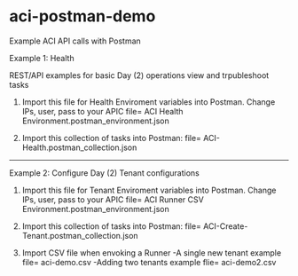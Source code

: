 # aci-postman-demo
Example ACI API calls with Postman


Example 1: Health

REST/API examples for basic Day (2) operations view and trpubleshoot tasks

1) Import this file for Health Enviroment variables into Postman. Change IPs, user, pass to your APIC 
file= ACI Health Environment.postman_environment.json

2) Import this collection of tasks into Postman:
file= ACI-Health.postman_collection.json

--------------------

Example 2: Configure Day (2) Tenant configurations

1) Import this file for Tenant Enviroment variables into Postman. Change IPs, user, pass to your APIC 
file= ACI Runner CSV Environment.postman_environment.json

2) Import this collection of tasks into Postman:
file= ACI-Create-Tenant.postman_collection.json

3) Import CSV file when envoking a Runner
-A single new tenant example file= aci-demo.csv 
-Adding two tenants example flie= aci-demo2.csv

